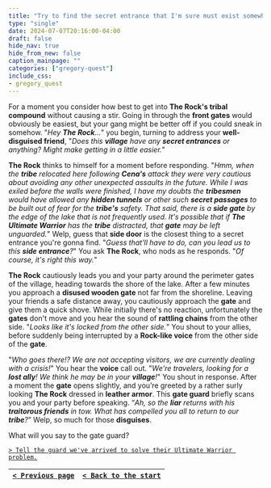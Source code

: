 ```yaml
---
title: "Try to find the secret entrance that I'm sure must exist somewhere."
type: "single"
date: 2024-07-07T20:16:00-04:00
draft: false
hide_nav: true
hide_from_new: false
caption_mainpage: ""
categories: ["gregory-quest"]
include_css:
- gregory_quest
---
```


For a moment you consider how best to get into **The Rock's tribal compound** without causing a stir. Going in through the **front gates** would obviously be easiest, but your gang might be better off if you could sneak in somehow. "*Hey **The Rock**...*" you begin, turning to address your **well-disguised friend**, "*Does this **village** have any **secret entrances** or anything? Might make getting in a little easier.*"

**The Rock** thinks to himself for a moment before responding. "*Hmm, when the **tribe** relocated here following **Cena's** attack they were very cautious about avoiding any other unexpected assaults in the future. While I was exiled before the walls were finished, I have my doubts the **tribesmen** would have allowed any **hidden tunnels** or other such **secret passages** to be built out of fear for the **tribe's** safety. That said, there is a **side gate** by the edge of the lake that is not frequently used. It's possible that if **The Ultimate Warrior** has the **tribe** distracted, that **gate** may be left unguarded.*" Welp, guess that **side door** is the closest thing to a secret entrance you're gonna find. "*Guess that'll have to do, can you lead us to this **side entrance**?*" You ask **The Rock**, who nods as he responds. "*Of course, it's right this way.*"

**The Rock** cautiously leads you and your party around the perimeter gates of the village, heading towards the shore of the lake. After a few minutes you approach a **disused wooden gate** not far from the shoreline. Leaving your friends a safe distance away, you cautiously approach the **gate** and give them a quick shove. While initially there's no reaction, unfortunately the **gates** don't move and you hear the sound of **rattling chains** from the other side. "*Looks like it's locked from the other side.*" You shout to your allies, before suddenly being interrupted by a **Rock-like voice** from the other side of the **gate**.

"*Who goes there!? We are not accepting visitors, we are currently dealing with a crisis!*" You hear the **voice** call out. "*We're travelers, looking for a **lost ally**! We think he may be in your **village**!*" You shout in response. After a moment the **gate** opens slightly, and you’re greeted by a rather surly looking **The Rock** dressed in **leather armor**. This **gate guard** briefly scans you and your party before speaking. “*Ah, so the **liar** returns with his **traitorous friends** in tow. What has compelled you all to return to our **tribe**?*” Welp, so much for those **disguises**.

What will you say to the gate guard?

[``> Tell the guard we've arrived to solve their Ultimate Warrior problem.``](../136)

|[``< Previous page``](../134)|[``< Back to the start``](../)|
|---|---|